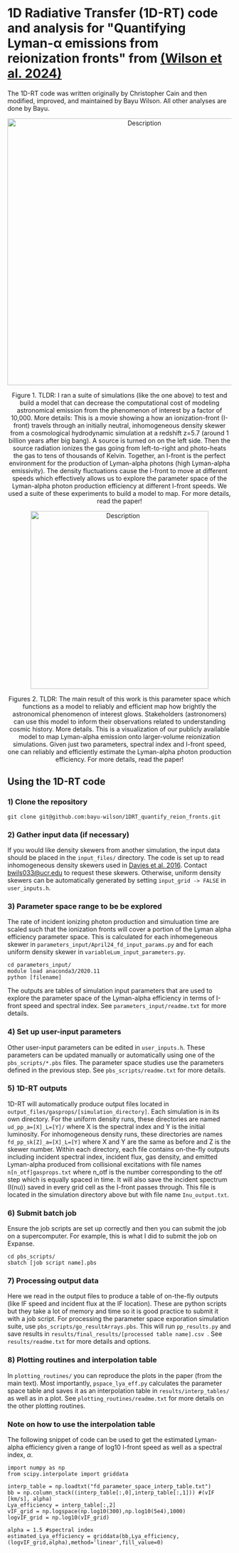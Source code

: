 # 1D Radiative Transfer (1D-RT) code and analysis for "Quantifying Lyman-α emissions from reionization fronts" from [(Wilson et al. 2024)](https://arxiv.org/abs/2406.14622)

The 1D-RT code was written originally by Christopher Cain and then modified, improved, and maintained by Bayu Wilson. All other analyses are done by Bayu. 

<p align="center">
    <img src="https://github.com/user-attachments/assets/b25d7c00-ccf7-43b9-8b7a-f3b658115582" alt="Description" width="600"/>
</p>
<p align="center">Figure 1. TLDR: I ran a suite of simulations (like the one above) to test and build a model that can decrease the computational cost of modeling astronomical emission from the phenomenon of interest by a factor of 10,000. More details: This is a movie showing a how an ionization-front (I-front) travels through an initially neutral, inhomogeneous density skewer from a cosmological hydrodynamic simulation at a redshift z=5.7 (around 1 billion years after big bang). A source is turned on on the left side. Then the source radiation ionizes the gas going from left-to-right and photo-heats the gas to tens of thousands of Kelvin. Together, an I-front is the perfect environment for the production of Lyman-alpha photons (high Lyman-alpha emissivity). The density fluctuations cause the I-front to move at different speeds which effectively allows us to explore the parameter space of the Lyman-alpha photon production efficiency at different I-front speeds. We used a suite of these experiments to build a model to map. For more details, read the paper!
</p>


<p align="center">
    <img src="https://github.com/user-attachments/assets/3c2b12c8-2d32-44c9-9863-5df03755eb56" alt="Description" width="400"/>
</p>
<p align="center">Figures 2. TLDR: The main result of this work is this parameter space which functions as a model to reliably and efficient map how brightly the astronomical phenomenon of interest glows. Stakeholders (astronomers) can use this model to inform their observations related to understanding cosmic history. More details. This is a visualization of our publicly available model to map Lyman-alpha emission onto larger-volume reionization simulations. Given just two parameters, spectral index and I-front speed, one can reliably and efficiently estimate the Lyman-alpha photon production efficiency. For more details, read the paper!
</p>


## Using the 1D-RT code

### 1) Clone the repository 
```
git clone git@github.com:bayu-wilson/1DRT_quantify_reion_fronts.git
```
### 2) Gather input data (if necessary)
If you would like density skewers from another simulation, the input data should be placed in the ```input_files/``` directory. The code is set up to read inhomogeneous density skewers used in [Davies et al. 2016](https://arxiv.org/abs/1409.0855). Contact [bwils033@ucr.edu](mailto:bwils033@ucr.edu) to request these skewers. Otherwise, uniform density skewers can be automatically generated by setting ```input_grid -> FALSE``` in ```user_inputs.h```.

### 3) Parameter space range to be be explored
The rate of incident ionizing photon production and simuluation time are scaled such that the ionization fronts will cover a portion of the Lyman alpha efficiency parameter space. This is calculated for each inhomegeneous skewer in ```parameters_input/April24_fd_input_params.py``` and for each uniform density skewer in ```variableLum_input_parameters.py```. 

```
cd parameters_input/
module load anaconda3/2020.11
python [filename]
```
The outputs are tables of simulation input parameters that are used to explore the parameter space of the Lyman-alpha efficiency in terms of I-front speed and spectral index. See ```parameters_input/readme.txt``` for more details.

### 4) Set up user-input parameters
Other user-input parameters can be edited in ```user_inputs.h```. These parameters can be updated manually or automatically using one of the ```pbs_scripts/*.pbs``` files. The parameter space studies use the parameters defined in the previous step. See ```pbs_scripts/readme.txt``` for more details.

### 5) 1D-RT outputs
1D-RT will automatically produce output files located in ```output_files/gasprops/[simulation_directory]```. Each simulation is in its own directory. For the uniform density runs, these directories are named ```ud_pp_a=[X]_L=[Y]/``` where X is the spectral index and Y is the initial luminosity. For inhomogeneous density runs, these directories are names ```fd_pp_sk[Z]_a=[X]_L=[Y]``` where X and Y are the same as before and Z is the skewer number. Within each directory, each file contains on-the-fly outputs including incident spectral index, incident flux, gas density, and emitted Lyman-alpha produced from collisional excitations with file names ```n[n_otf]gasprops.txt``` where n\_otf is the number corresponding to the otf step which is equally spaced in time. It will also save the incident spectrum (I(nu)) saved in every grid cell as the I-front passes through. This file is located in the simulation directory above but with file name ```Inu_output.txt```.

### 6) Submit batch job
Ensure the job scripts are set up correctly and then you can submit the job on a supercomputer. For example, this is what I did to submit the job on Expanse.
```
cd pbs_scripts/
sbatch [job script name].pbs
```

### 7) Processing output data
Here we read in the output files to produce a table of on-the-fly outputs (like IF speed and incident flux at the IF location). These are python scripts but they take a lot of memory and time so it is good practice to submit it with a job script. For processing the parameter space exporation simulation suite, use ```pbs_scripts/go_resultArrays.pbs```. This will run ```pp_results.py```  and save results in ```results/final_results/[processed table name].csv ```. See ```results/readme.txt``` for more details and options.  


### 8) Plotting routines and interpolation table
In ```plotting_routines/``` you can reproduce the plots in the paper (from the main text). Most importantly, ```pspace_lya_eff.py``` calculates the parameter space table and saves it as an interpolation table in ```results/interp_tables/``` as well as in a plot. See ```plotting_routines/readme.txt``` for more details on the other plotting routines. 

### Note on how to use the interpolation table
The following snippet of code can be used to get the estimated Lyman-alpha efficiency given a range of log10 I-front speed as well as a spectral index, $\alpha$. 
```
import numpy as np
from scipy.interpolate import griddata

interp_table = np.loadtxt("fd_parameter_space_interp_table.txt")  
bb = np.column_stack((interp_table[:,0],interp_table[:,1])) #(vIF [km/s], alpha)
Lya_efficiency = interp_table[:,2]
vIF_grid = np.logspace(np.log10(300),np.log10(5e4),1000)
logvIF_grid = np.log10(vIF_grid)

alpha = 1.5 #spectral index
estimated_Lya_efficiency = griddata(bb,Lya_efficiency,(logvIF_grid,alpha),method='linear',fill_value=0)
```

